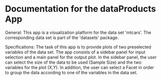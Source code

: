 Documentation for the dataProducts App
========================================================

General:
This app is a visualization platform for the data set 'mtcars'. The corresponding data set is part of the 'datasets' package. 

Specifications:
The task of this app is to provide plots of two preselected variables of the data set. The app consists of a sidebar panel for input selection and a main panel for the output plot. In the sidebar panel, the user can select the size of the data to be used (Sample Size) and the two variables for the plot (X,Y). In addition, the user can select a Facet in order to group the data according to one of the variables in the data set.

